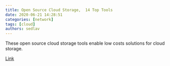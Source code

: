```yaml
---
title: Open Source Cloud Storage,  14 Top Tools
date: 2020-06-21 14:28:51
categories: [network]
tags: [cloud]
authors: sedlav
---
```


These open source cloud storage tools enable low costs solutions for cloud storage.

[Link](https://www.datamation.com/cloud-computing/slideshows/open-source-cloud-storage-14-top-tools.html)
